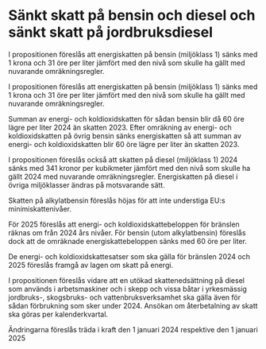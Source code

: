 # Sänkt skatt på bensin och diesel och sänkt skatt på jordbruksdiesel

I propositionen föreslås att energiskatten på bensin (miljöklass 1) sänks med 1 krona och 31 öre per liter jämfört med den nivå som skulle ha gällt med nuvarande omräkningsregler.

I propositionen föreslås att energiskatten på bensin (miljöklass 1) sänks med 1 krona och 31 öre per liter jämfört med den nivå som skulle ha gällt med nuvarande omräkningsregler.

Summan av energi- och koldioxidskatten för sådan bensin blir då 60 öre lägre per liter 2024 än skatten 2023. Efter omräkning av energi- och koldioxidskatten på övrig bensin sänks energiskatten så att summan av energi- och koldioxidskatten blir 60 öre lägre per liter än skatten 2023.

I propositionen föreslås också att skatten på diesel (miljöklass 1) 2024 sänks med 341 kronor per kubikmeter jämfört med den nivå som skulle ha gällt 2024 med nuvarande omräkningsregler. Energiskatten på diesel i övriga miljöklasser ändras på motsvarande sätt.

Skatten på alkylatbensin föreslås höjas för att inte understiga EU:s minimiskattenivåer.

För 2025 föreslås att energi- och koldioxidskattebeloppen för bränslen räknas om från 2024 års nivåer. För bensin (utom alkylatbensin) föreslås dock att de omräknade energiskattebeloppen sänks med 60 öre per liter.

De energi- och koldioxidskattesatser som ska gälla för bränslen 2024 och 2025 föreslås framgå av lagen om skatt på energi.

I propositionen föreslås vidare att en utökad skattenedsättning på diesel som används i arbetsmaskiner och i skepp och vissa båtar i yrkesmässig jordbruks-, skogsbruks- och vattenbruksverksamhet ska gälla även för sådan förbrukning som sker under 2024. Ansökan om återbetalning av skatt ska göras per kalenderkvartal.

Ändringarna föreslås träda i kraft den 1 januari 2024 respektive den 1 januari 2025

